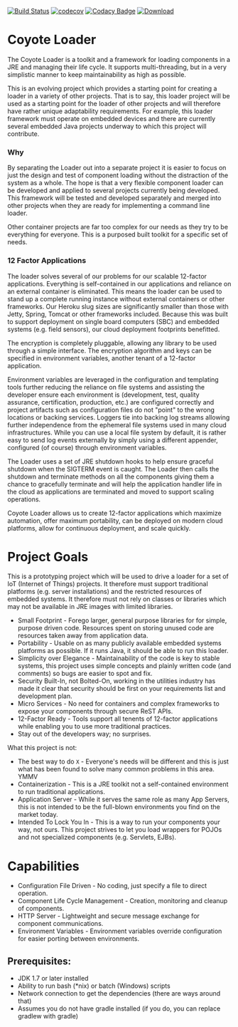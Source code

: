 [![Build Status](https://travis-ci.org/sdcote/loader.svg?branch=master)](https://travis-ci.org/sdcote/loader)
[![codecov](https://codecov.io/gh/sdcote/loader/branch/master/graph/badge.svg)](https://codecov.io/gh/sdcote/loader)
[![Codacy Badge](https://api.codacy.com/project/badge/Grade/4490b4b198894a22b2c19bc44b1ca71b)](https://www.codacy.com/app/sdcote/loader?utm_source=github.com&amp;utm_medium=referral&amp;utm_content=sdcote/loader&amp;utm_campaign=Badge_Grade)
[ ![Download](https://api.bintray.com/packages/sdcote/maven/Loader/images/download.svg) ](https://bintray.com/sdcote/maven/Loader/_latestVersion)

# Coyote Loader

The Coyote Loader is a toolkit and a framework for loading components in a JRE and managing their life cycle. It supports multi-threading, but in a very simplistic manner to keep maintainability as high as possible.

This is an evolving project which provides a starting point for creating a loader in a variety of other projects. That is to say, this loader project will be used as a starting point for the loader of other projects and will therefore have rather unique adaptability requirements. For example, this loader framework must operate on embedded devices and there are currently several embedded Java projects underway to which this project will contribute. 

### Why
By separating the Loader out into a separate project it is easier to focus on just the design and test of component loading without the distraction of the system as a whole. The hope is that a very flexible component loader can be developed and applied to several projects currently being developed. This framework will be tested and developed separately and merged into other projects when they are ready for implementing a command line loader. 

Other container projects are far too complex for our needs as they try to be everything for everyone. This is a purposed built toolkit for a specific set of needs.

### 12 Factor Applications
The loader solves several of our problems for our scalable 12-factor applications. Everything is self-contained in our applications and reliance on an external container is eliminated. This means the loader can be used to stand up a complete running instance without external containers or other frameworks. Our Heroku slug sizes are significantly smaller than those with Jetty, Spring, Tomcat or other frameworks included. Because this was built to support deployment on single board computers (SBC) and embedded systems (e.g. field sensors), our cloud deployment footprints benefitted.

The encryption is completely pluggable, allowing any library to be used through a simple interface. The encryption algorithm and keys can be specified in environment variables, another tenant of a 12-factor application.

Environment variables are leveraged in the configuration and templating tools further reducing the reliance on file systems and assisting the developer ensure each environment is (development, test, quality assurance, certification, production, etc.) are configured correctly and project artifacts such as configuration files do not "point" to the wrong locations or backing services.
Loggers tie into backing log streams allowing further independence from the ephemeral file systems used in many cloud infrastructures. While you can use a local file system by default, it is rather easy to send log events externally by simply using a different appender, configured (of course) through environment variables.

The Loader uses a set of JRE shutdown hooks to help ensure graceful shutdown when the SIGTERM event is caught. The Loader then calls the shutdown and terminate methods on all the components giving them a chance to gracefully terminate and will help the application handler life in the cloud as applications are terminated and moved to support scaling operations.

Coyote Loader allows us to create 12-factor applications which maximize automation, offer maximum portability, can be deployed on modern cloud platforms, allow for continuous deployment, and scale quickly.
 

# Project Goals

This is a prototyping project which will be used to drive a loader for a set of IoT (Internet of Things) projects. It therefore must support traditional platforms (e.g. server installations) and the restricted resources of embedded systems. It therefore must not rely on classes or libraries which may not be available in JRE images with limited libraries. 

  * Small Footprint - Forego larger, general purpose libraries for for simple, purpose driven code. Resources spent on storing unused code are resources taken away from application data.
  * Portability - Usable on as many publicly available embedded systems platforms as possible. If it runs Java, it should be able to run this loader.
  * Simplicity over Elegance - Maintainability of the code is key to stable systems, this project uses simple concepts and plainly written code (and comments) so bugs are easier to spot and fix.
  * Security Built-In, not Bolted-On, working in the utilities industry has made it clear that security should be first on your requirements list and development plan.
  * Micro Services - No need for containers and complex frameworks to expose your components through secure ReST APIs.
  * 12-Factor Ready - Tools support all tenents of 12-factor applications while enabling you to use more traditional practices.
  * Stay out of the developers way; no surprises.

What this project is not:

  * The best way to do `X` - Everyone's needs will be different and this is just what has been found to solve many common problems in this area. YMMV
  * Containerization - This is a JRE toolkit not a self-contained environment to run traditional applications.
  * Application Server - While it serves the same role as many App Servers, this is not intended to be the full-blown environments you find on the market today.
  * Intended To Lock You In - This is a way to run your components your way, not ours. This project strives to let you load wrappers for POJOs and not specialized components (e.g. Servlets, EJBs).

# Capabilities
 * Configuration File Driven - No coding, just specify a file to direct operation.
 * Component Life Cycle Management - Creation, monitoring and cleanup of components.
 * HTTP Server - Lightweight and secure message exchange for component communications.
 * Environment Variables - Environment variables override configuration for easier porting between environments.

## Prerequisites:

  * JDK 1.7 or later installed
  * Ability to run bash (*nix) or batch (Windows) scripts
  * Network connection to get the dependencies (there are ways around that)
  * Assumes you do not have gradle installed (if you do, you can replace gradlew with gradle)
